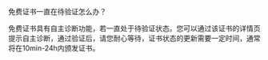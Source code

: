 免费证书一直在待验证怎么办？

免费证书具有自主诊断功能，若一直处于待验证状态。您可以通过该证书的详情页提示自主诊断，通过验证后，请您耐心等待，证书状态的更新需要一定时间，通常将在10min-24h内颁发证书。
